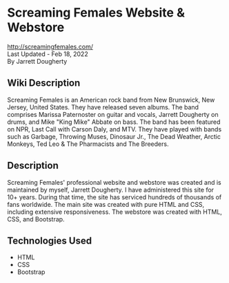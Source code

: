 # Screaming Females Website & Webstore
<http://screamingfemales.com/> \
Last Updated - Feb 18, 2022\
By Jarrett Dougherty

## Wiki Description
Screaming Females is an American rock band from New Brunswick, New Jersey, United States. They have released seven albums. The band comprises Marissa Paternoster on guitar and vocals, Jarrett Dougherty on drums, and Mike "King Mike" Abbate on bass. The band has been featured on NPR, Last Call with Carson Daly, and MTV. They have played with bands such as Garbage, Throwing Muses, Dinosaur Jr., The Dead Weather, Arctic Monkeys, Ted Leo & The Pharmacists and The Breeders.

## Description
Screaming Females' professional website and webstore was created and is maintained by myself, Jarrett Dougherty. I have administered this site for 10+ years. During that time, the site has serviced hundreds of thousands of fans worldwide. The main site was created with pure HTML and CSS, including extensive responsiveness. The webstore was created with HTML, CSS, and Bootstrap.

## Technologies Used
* HTML
* CSS
* Bootstrap